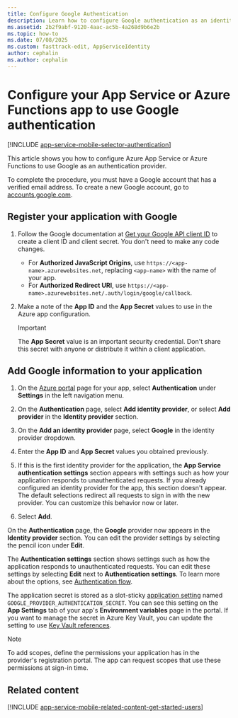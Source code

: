 ```yaml
---
title: Configure Google Authentication
description: Learn how to configure Google authentication as an identity provider for your App Service or Azure Functions app.
ms.assetid: 2b2f9abf-9120-4aac-ac5b-4a268d9b6e2b
ms.topic: how-to
ms.date: 07/08/2025
ms.custom: fasttrack-edit, AppServiceIdentity
author: cephalin
ms.author: cephalin
---
```


# Configure your App Service or Azure Functions app to use Google authentication

[!INCLUDE [app-service-mobile-selector-authentication](../../includes/app-service-mobile-selector-authentication.md)]

This article shows you how to configure Azure App Service or Azure Functions to use Google as an authentication provider.

To complete the procedure, you must have a Google account that has a verified email address. To create a new Google account, go to [accounts.google.com](https://go.microsoft.com/fwlink/p/?LinkId=268302).

## <a name="register"> </a>Register your application with Google

1. Follow the Google documentation at [Get your Google API client ID](https://developers.google.com/identity/gsi/web/guides/get-google-api-clientid) to create a client ID and client secret. You don't need to make any code changes.
   - For **Authorized JavaScript Origins**, use `https://<app-name>.azurewebsites.net`, replacing `<app-name>` with the name of your app.
   - For **Authorized Redirect URI**, use `https://<app-name>.azurewebsites.net/.auth/login/google/callback`.
1. Make a note of the **App ID** and the **App Secret** values to use in the Azure app configuration.

   > [!IMPORTANT]
   > The **App Secret** value is an important security credential. Don't share this secret with anyone or distribute it within a client application.

## <a name="secrets"> </a>Add Google information to your application

1. On the [Azure portal] page for your app, select **Authentication** under **Settings** in the left navigation menu.

1. On the **Authentication** page, select **Add identity provider**, or select **Add provider** in the **Identity provider** section.

1. On the **Add an identity provider** page, select **Google** in the identity provider dropdown.

1. Enter the **App ID** and **App Secret** values you obtained previously.

1. If this is the first identity provider for the application, the **App Service authentication settings** section appears with settings such as how your application responds to unauthenticated requests. If you already configured an identity provider for the app, this section doesn't appear. The default selections redirect all requests to sign in with the new provider. You can customize this behavior now or later.

1. Select **Add**.

On the **Authentication** page, the **Google** provider now appears in the **Identity provider** section. You can edit the provider settings by selecting the pencil icon under **Edit**.

The **Authentication settings** section shows settings such as how the application responds to unauthenticated requests. You can edit these settings by selecting **Edit** next to **Authentication settings**. To learn more about the options, see [Authentication flow](overview-authentication-authorization.md#authentication-flow).

The application secret is stored as a slot-sticky [application setting](configure-common.md#configure-app-settings) named `GOOGLE_PROVIDER_AUTHENTICATION_SECRET`. You can see this setting on the **App Settings** tab of your app's **Environment variables** page in the portal. If you want to manage the secret in Azure Key Vault, you can update the setting to use [Key Vault references](app-service-key-vault-references.md).

> [!NOTE]
> To add scopes, define the permissions your application has in the provider's registration portal. The app can request scopes that use these permissions at sign-in time.

## Related content

[!INCLUDE [app-service-mobile-related-content-get-started-users](../../includes/app-service-mobile-related-content-get-started-users.md)]

<!-- Anchors. -->

<!-- Images. -->

[0]: ./media/app-service-mobile-how-to-configure-google-authentication/mobile-app-google-redirect.png
[1]: ./media/app-service-mobile-how-to-configure-google-authentication/mobile-app-google-settings.png

<!-- URLs. -->

[Google APIs]: https://go.microsoft.com/fwlink/p/?LinkId=268303

[Azure portal]: https://portal.azure.com/
